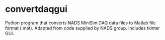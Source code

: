 # convertdaqgui
Python program that converts NADS MiniSim DAQ data files to Matlab file format (.mat). Adapted from code supplied by NADS group. Includes tkinter GUI.
